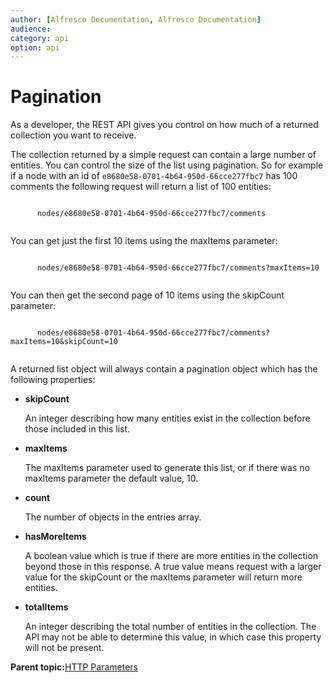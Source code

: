 ```yaml
---
author: [Alfresco Documentation, Alfresco Documentation]
audience: 
category: api
option: api
---
```


# Pagination

As a developer, the REST API gives you control on how much of a returned collection you want to receive.

The collection returned by a simple request can contain a large number of entities. You can control the size of the list using pagination. So for example if a node with an id of `e8680e58-0701-4b64-950d-66cce277fbc7` has 100 comments the following request will return a list of 100 entities:

```

      nodes/e8680e58-0701-4b64-950d-66cce277fbc7/comments
      
```

You can get just the first 10 items using the maxItems parameter:

```

      nodes/e8680e58-0701-4b64-950d-66cce277fbc7/comments?maxItems=10
      
```

You can then get the second page of 10 items using the skipCount parameter:

```

      nodes/e8680e58-0701-4b64-950d-66cce277fbc7/comments?maxItems=10&skipCount=10
      
```

A returned list object will always contain a pagination object which has the following properties:

-   **skipCount**

    An integer describing how many entities exist in the collection before those included in this list.

-   **maxItems**

    The maxItems parameter used to generate this list, or if there was no maxItems parameter the default value, 10.

-   **count**

    The number of objects in the entries array.

-   **hasMoreItems**

    A boolean value which is true if there are more entities in the collection beyond those in this response. A true value means request with a larger value for the skipCount or the maxItems parameter will return more entities.

-   **totalItems**

    An integer describing the total number of entities in the collection. The API may not be able to determine this value, in which case this property will not be present.


**Parent topic:**[HTTP Parameters](../../../pra/1/concepts/pra-parameters.md)

